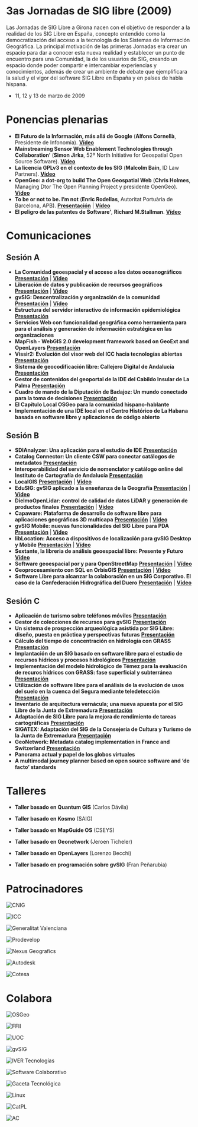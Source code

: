 # 3as Jornadas de SIG libre (2009)

Las Jornadas de SIG Libre a Girona nacen con el objetivo de responder a la realidad de los SIG Libre en España, concepto entendido como la democratización del acceso a la tecnología de los Sistemas de Información Geográfica.
La principal motivación de las primeras Jornadas era crear un espacio para dar a conocer esta nueva realidad y establecer un punto de encuentro para una Comunidad, la de los usuarios de SIG, creando un espacio donde poder compartir e intercambiar experiencias y conocimientos, además de crear un ambiente de debate que ejemplificara la salud y el vigor del software SIG Libre en España y en países de habla hispana.

* 11, 12 y 13 de marzo de 2009


Ponencias plenarias
====================

* **El Futuro de la Información, más allá de Google** (**Alfons Cornellà**, Presidente de Infonomia).  **[Vídeo](http://diobma.udg.edu/handle/10256.1/1017)**
* **Mainstreaming Sensor Web Enablement Technologies through Collaboration’** (**Simon Jirka**, 52º North Initiative for Geospatial Open Source Software). **[Vídeo](http://diobma.udg.edu/handle/10256.1/1018)**
* **La licencia GPLv3 en el contexto de los SIG** (**Malcolm Bain**, ID Law Partners). **[Vídeo](http://diobma.udg.edu/handle/10256.1/1019)**
* **OpenGeo: a dot-org to build The Open Geospatial Web** (**Chris Holmes**, Managing Dtor The Open Planning Project y presidente OpenGeo). **[Vídeo](http://diobma.udg.edu/handle/10256.1/1020)**
* **To be or not to be. I’m not** (**Enric Rodellas**, Autoritat Portuària de Barcelona, APB). **[Presentación](https://dugi-doc.udg.edu/handle/10256/1349)** | **[Vídeo](http://diobma.udg.edu/handle/10256.1/1021)**
* **El peligro de las patentes de Software’**, **Richard M.Stallman**. **[Vídeo](http://diobma.udg.edu/handle/10256.1/1040)**

Comunicaciones
=================

Sesión A
---------------------------

* **La Comunidad geoespacial y el acceso a los datos oceanográficos** **[Presentación](https://dugi-doc.udg.edu/handle/10256/1350)** | **[Vídeo](http://diobma.udg.edu/handle/10256.1/1023)**
* **Liberación de datos y publicación de recursos geográficos** **[Presentación](https://dugi-doc.udg.edu/handle/10256/1370)** | **[Vídeo](http://diobma.udg.edu/handle/10256.1/1026)**
* **gvSIG: Descentralización y organización de la comunidad** **[Presentación](https://dugi-doc.udg.edu/handle/10256/1373)** | **[Vídeo](http://diobma.udg.edu/handle/10256.1/1027)**
* **Estructura del servidor interactivo de información epidemiológica** **[Presentación](https://dugi-doc.udg.edu/handle/10256/1376)**
* **Servicios Web con funcionalidad geográfica como herramienta para para el análisis y generación de información estratégica en las organizaciones**
* **MapFish - WebGIS 2.0 development framework based on GeoExt and OpenLayers** **[Presentación](https://dugi-doc.udg.edu/handle/10256/1386)**
* **Vissir2: Evolución del visor web del ICC hacia tecnologías abiertas** **[Presentación](https://dugi-doc.udg.edu/handle/10256/1388)**
* **Sistema de geocodificación libre: Callejero Digital de Andalucía** **[Presentación](https://dugi-doc.udg.edu/handle/10256/1400)**
* **Gestor de contenidos del geoportal de la IDE del Cabildo Insular de La Palma** **[Presentación](https://dugi-doc.udg.edu/handle/10256/1407)**
* **Cuadro de mando de la Diputación de Badajoz: Un mundo conectado para la toma de decisiones** **[Presentación](https://dugi-doc.udg.edu/handle/10256/1403)**
* **El Capítulo Local OSGeo para la comunidad hispano-hablante**
* **Implementación de una IDE local en el Centro Histórico de La Habana basada en software libre y aplicaciones de código abierto**

Sesión B
---------------------------
* **SDIAnalyzer: Una aplicación para el estudio de IDE** **[Presentación](https://dugi-doc.udg.edu/handle/10256/1351)**
* **Catalog Connector: Un cliente CSW para conectar catálogos de metadatos** **[Presentación](https://dugi-doc.udg.edu/handle/10256/1371)**
* **Interoperabilidad del servicio de nomenclator y catálogo online del Instituto de Cartografía de Andalucía** **[Presentación](https://dugi-doc.udg.edu/handle/10256/1374)**
* **LocalGIS** **[Presentación](https://dugi-doc.udg.edu/handle/10256/1377)** | **[Vídeo](http://diobma.udg.edu/handle/10256.1/1028)**
* **EduSIG: gvSIG aplicado a la enseñanza de la Geografía** **[Presentación](https://dugi-doc.udg.edu/handle/10256/1383)** | **[Vídeo](http://diobma.udg.edu/handle/10256.1/1029)**
* **DielmoOpenLidar: control de calidad de datos LiDAR y generación de productos finales** **[Presentación](https://dugi-doc.udg.edu/handle/10256/1413)** | **[Vídeo](http://diobma.udg.edu/handle/10256.1/1030)**
* **Capaware: Plataforma de desarrollo de software libre para aplicaciones geográficas 3D multicapa** **[Presentación](https://dugi-doc.udg.edu/handle/10256/1389)** | **[Vídeo](http://diobma.udg.edu/handle/10256.1/1031)**
* **gvSIG Mobile: nuevas funcionalidades del SIG Libre para PDA** **[Presentación](https://dugi-doc.udg.edu/handle/10256/1405)** | **[Vídeo](http://diobma.udg.edu/handle/10256.1/1033)**
* **libLocation: Acceso a dispositivos de localización para gvSIG Desktop y Mobile** **[Presentación](https://dugi-doc.udg.edu/handle/10256/1401)** | **[Vídeo](http://diobma.udg.edu/handle/10256.1/1034)**
* **Sextante, la libreria de análisis geoespacial libre: Presente y Futuro** **[Vídeo](http://diobma.udg.edu/handle/10256.1/1035)**
* **Software geoespacial por y para OpenStreetMap** **[Presentación](https://dugi-doc.udg.edu/handle/10256/1409)** | **[Vídeo](http://diobma.udg.edu/handle/10256.1/1036)**
* **Geoprocesamiento con SQL en OrbisGIS** **[Presentación](https://dugi-doc.udg.edu/handle/10256/1412)** | **[Vídeo](http://diobma.udg.edu/handle/10256.1/1037)**
* **Software Libre para alcanzar la colaboración en un SIG Corporativo. El caso de la Confederación Hidrográfica del Duero** **[Presentación](https://dugi-doc.udg.edu/handle/10256/1417)** | **[Vídeo](http://diobma.udg.edu/handle/10256.1/1038)**

Sesión C
---------------------------

* **Aplicación de turismo sobre teléfonos móviles** **[Presentación](https://dugi-doc.udg.edu/handle/10256/1356)**
* **Gestor de colecciones de recursos para gvSIG** **[Presentación](https://dugi-doc.udg.edu/handle/10256/1372)**
* **Un sistema de prospección arqueológica asistida por SIG Libre: diseño, puesta en práctica y perspectivas futuras** **[Presentación](https://dugi-doc.udg.edu/handle/10256/1375)**
* **Cálculo del tiempo de concentración en hidrología con GRASS** **[Presentación](https://dugi-doc.udg.edu/handle/10256/1378)**
* **Implantación de un SIG basado en software libre para el estudio de recursos hídricos y procesos hidrológicos** **[Presentación](https://dugi-doc.udg.edu/handle/10256/1385)**
* **Implementación del modelo hidrológico de Témez para la evaluación de recuros hídricos con GRASS: fase superficial y subterránea** **[Presentación](https://dugi-doc.udg.edu/handle/10256/1387)**
* **Utilización de software libre para el análisis de la evolución de usos del suelo en la cuenca del Segura mediante teledetección** **[Presentación](https://dugi-doc.udg.edu/handle/10256/1398)**
* **Inventario de arquitectura vernácula; una nueva apuesta por el SIG Libre de la Junta de Extremadura** **[Presentación](https://dugi-doc.udg.edu/handle/10256/1406)**
* **Adaptación de SIG Libre para la mejora de rendimiento de tareas cartográficas** **[Presentación](https://dugi-doc.udg.edu/handle/10256/1402)**
* **SIGATEX: Adaptación del SIG de la Consejería de Cultura y Turismo de la Junta de Extremadura** **[Presentación](https://dugi-doc.udg.edu/handle/10256/1404)**
* **GeoNetwork: Metadata catalog implementation in France and Switzerland** **[Presentación](https://dugi-doc.udg.edu/handle/10256/1411)**
* **Panorama actual y papel de los globos virtuales**
* **A multimodal journey planner based on open source software and ‘de facto’ standards**

Talleres
========

* **Taller basado en Quantum GIS** (Carlos Dávila)
* **Taller basado en Kosmo** (SAIG)
* **Taller basado en MapGuide OS** (CSEYS)

* **Taller basado en Geonetwork** (Jeroen Ticheler)
* **Taller basado en OpenLayers** (Lorenzo Becchi)
* **Taller basado en programación sobre gvSIG** (Fran Peñarubia)

Patrocinadores
==============

![CNIG](img/cnig.png)

![ICC](img/icc.jpg)

![Generalitat Valenciana](img/cit.jpg)

![Prodevelop](img/pro.jpg)

![Nexus Geografics](img/nexus.jpg)

![Autodesk](img/auto.jpg)

![Cotesa](img/cotesa.jpg)

Colabora
==============

![OSGeo](img/osgeo.jpg)

![FFII](img/ffii.jpg)

![UOC](img/uoc.jpg)

![gvSIG](img/gvsig.jpg)

![IVER Tecnologías](img/iver.jpg)

![Software Colaborativo](img/software.jpg)

![Gaceta Tecnológica](img/gaceta.jpg)

![Linux](img/linux.jpg)

![CatPL](img/CatPL.jpg)

![AC](img/AC.jpg)

